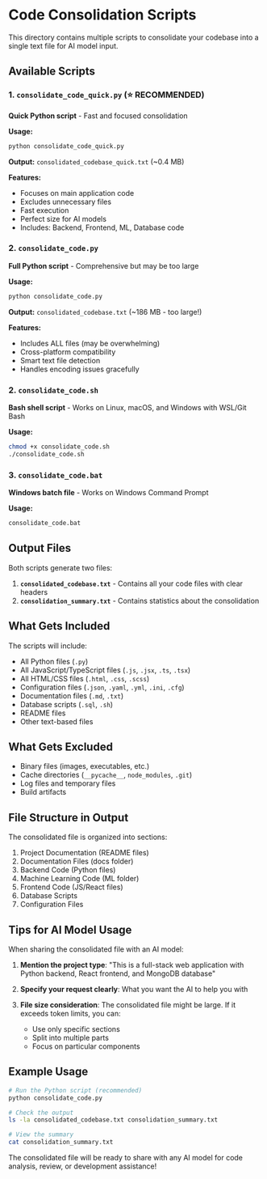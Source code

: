 # Code Consolidation Scripts

This directory contains multiple scripts to consolidate your codebase into a single text file for AI model input.

## Available Scripts

### 1. `consolidate_code_quick.py` (⭐ RECOMMENDED)
**Quick Python script** - Fast and focused consolidation

**Usage:**
```bash
python consolidate_code_quick.py
```

**Output:** `consolidated_codebase_quick.txt` (~0.4 MB)

**Features:**
- Focuses on main application code
- Excludes unnecessary files
- Fast execution
- Perfect size for AI models
- Includes: Backend, Frontend, ML, Database code

### 2. `consolidate_code.py` 
**Full Python script** - Comprehensive but may be too large

**Usage:**
```bash
python consolidate_code.py
```

**Output:** `consolidated_codebase.txt` (~186 MB - too large!)

**Features:**
- Includes ALL files (may be overwhelming)
- Cross-platform compatibility
- Smart text file detection
- Handles encoding issues gracefully

### 2. `consolidate_code.sh`
**Bash shell script** - Works on Linux, macOS, and Windows with WSL/Git Bash

**Usage:**
```bash
chmod +x consolidate_code.sh
./consolidate_code.sh
```

### 3. `consolidate_code.bat`
**Windows batch file** - Works on Windows Command Prompt

**Usage:**
```cmd
consolidate_code.bat
```

## Output Files

Both scripts generate two files:

1. **`consolidated_codebase.txt`** - Contains all your code files with clear headers
2. **`consolidation_summary.txt`** - Contains statistics about the consolidation

## What Gets Included

The scripts will include:
- All Python files (`.py`)
- All JavaScript/TypeScript files (`.js`, `.jsx`, `.ts`, `.tsx`)
- All HTML/CSS files (`.html`, `.css`, `.scss`)
- Configuration files (`.json`, `.yaml`, `.yml`, `.ini`, `.cfg`)
- Documentation files (`.md`, `.txt`)
- Database scripts (`.sql`, `.sh`)
- README files
- Other text-based files

## What Gets Excluded

- Binary files (images, executables, etc.)
- Cache directories (`__pycache__`, `node_modules`, `.git`)
- Log files and temporary files
- Build artifacts

## File Structure in Output

The consolidated file is organized into sections:
1. Project Documentation (README files)
2. Documentation Files (docs folder)
3. Backend Code (Python files)
4. Machine Learning Code (ML folder)
5. Frontend Code (JS/React files)
6. Database Scripts
7. Configuration Files

## Tips for AI Model Usage

When sharing the consolidated file with an AI model:

1. **Mention the project type**: "This is a full-stack web application with Python backend, React frontend, and MongoDB database"

2. **Specify your request clearly**: What you want the AI to help you with

3. **File size consideration**: The consolidated file might be large. If it exceeds token limits, you can:
   - Use only specific sections
   - Split into multiple parts
   - Focus on particular components

## Example Usage

```bash
# Run the Python script (recommended)
python consolidate_code.py

# Check the output
ls -la consolidated_codebase.txt consolidation_summary.txt

# View the summary
cat consolidation_summary.txt
```

The consolidated file will be ready to share with any AI model for code analysis, review, or development assistance!